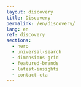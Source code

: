 ```yaml
---
layout: discovery
title: Discovery
permalink: /en/discovery/
lang: en
ref: discovery
sections:
  - hero
  - universal-search
  - dimensions-grid
  - featured-brands
  - latest-insights
  - contact-cta
---
```

